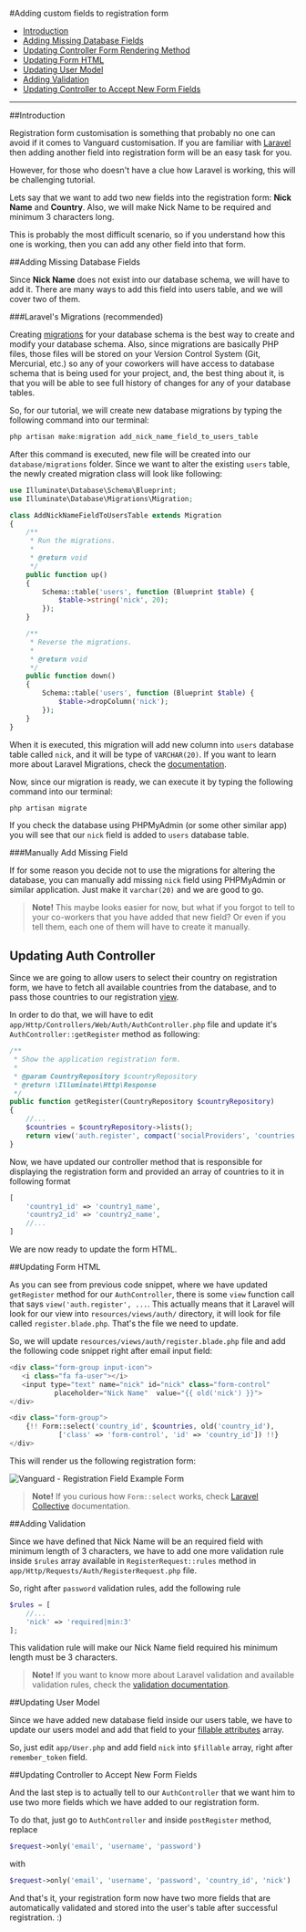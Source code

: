 #Adding custom fields to registration form

* [Introduction](#intro)
* [Adding Missing Database Fields](#database)
* [Updating Controller Form Rendering Method](#controller)
* [Updating Form HTML](#form-html)
* [Updating User Model](#model)
* [Adding Validation](#validation)
* [Updating Controller to Accept New Form Fields](#controller-store)

---
<a name="intro"></a>
##Introduction

Registration form customisation is something that probably no one can avoid if it comes to Vanguard customisation. If you are familiar with [Laravel](https://laravel.com/) then adding another field into registration form will be an easy task for you.

However,  for those who doesn't have a clue how Laravel is working, this will be challenging tutorial.

Lets say that we want to add two new fields into the registration form: **Nick Name** and **Country**.
Also, we will make Nick Name to be required and minimum 3 characters long.

This is probably the most difficult scenario, so if you understand how this one is working, then you can add any other field into that form.

<a name="database"></a>
##Adding Missing Database Fields

Since **Nick Name** does not exist into our database schema, we will have to add it. There are many ways to add this field into users table, and we will cover two of them.

###Laravel's Migrations (recommended)

Creating [migrations](https://laravel.com/docs/5.4/migrations) for your database schema is the best way to create and modify your database schema. Also, since migrations are basically PHP files, those files will be stored on your Version Control System (Git, Mercurial, etc.) so any of your coworkers will have access to database schema that is being used for your project, and, the best thing about it, is that you will be able to see full history of changes for any of your database tables.

So, for our tutorial, we will create new database migrations by typing the following command into our terminal:

```php
php artisan make:migration add_nick_name_field_to_users_table
```

After this command is executed, new file will be created into our `database/migrations` folder. Since we want to alter the existing `users` table, the  newly created migration class will look like following:

```php
use Illuminate\Database\Schema\Blueprint;
use Illuminate\Database\Migrations\Migration;

class AddNickNameFieldToUsersTable extends Migration
{
    /**
     * Run the migrations.
     *
     * @return void
     */
    public function up()
    {
        Schema::table('users', function (Blueprint $table) {
            $table->string('nick', 20);
        });
    }

    /**
     * Reverse the migrations.
     *
     * @return void
     */
    public function down()
    {
        Schema::table('users', function (Blueprint $table) {
            $table->dropColumn('nick');
        });
    }
}

``` 

When it is executed, this migration will add new column into `users` database table called `nick`, and it will be type of `VARCHAR(20)`. If you want to learn more about Laravel Migrations, check the [documentation](https://laravel.com/docs/5.3/migrations#modifying-columns).

Now, since our migration is ready, we can execute it by typing the following command into our terminal:

```php
php artisan migrate
```

If you check the database using PHPMyAdmin (or some other similar app) you will see that our `nick` field is added to `users` database table. 

###Manually Add Missing Field

If for some reason you decide not to use the migrations for altering the database, you can manually add missing `nick` field using PHPMyAdmin or similar application. Just make it `varchar(20)` and we are good to go.

>**Note!** This maybe looks easier for now, but what if you forgot to tell to your co-workers that you have added that new field? Or even if you tell them, each one of them will have to create it manually.

<a name="controller"></a>
## Updating Auth Controller

Since we are going to allow users to select their country on registration form, we have to fetch all available countries from the database, and to pass those countries to our registration [view](https://laravel.com/docs/5.3/views). 

In order to do that, we will have to edit `app/Http/Controllers/Web/Auth/AuthController.php` file and update it's `AuthController::getRegister` method as following:

```php
/**
 * Show the application registration form.
 *
 * @param CountryRepository $countryRepository
 * @return \Illuminate\Http\Response
 */
public function getRegister(CountryRepository $countryRepository)
{
    //...
    $countries = $countryRepository->lists();
    return view('auth.register', compact('socialProviders', 'countries'));
}
```

Now, we have updated our controller method that is responsible for displaying the registration form and provided an array of countries to it in following format

```php
[
	'country1_id' => 'country1_name',
	'country2_id' => 'country2_name',
	//...
]
```

We are now ready to update the form HTML.

<a name="form-html"></a>
##Updating Form HTML

As you can see from previous code snippet, where we have updated `getRegister` method for our `AuthController`, there is some `view` function call that says `view('auth.register', ...`. This actually means that it Laravel will look for our view into `resources/views/auth/` directory, it will look for file called `register.blade.php`. That's the file we need to update.

So, we will update `resources/views/auth/register.blade.php` file and add the following code snippet right after email input field:

```php
<div class="form-group input-icon">
   <i class="fa fa-user"></i>
   <input type="text" name="nick" id="nick" class="form-control" 
		   placeholder="Nick Name"  value="{{ old('nick') }}">
</div>

<div class="form-group">
    {!! Form::select('country_id', $countries, old('country_id'), 
		    ['class' => 'form-control', 'id' => 'country_id']) !!}
</div>
```

This will render us the following registration form:

![Vanguard - Registration Field Example Form](assets/img/examples/form-example.png)

> **Note!** If you curious how `Form::select` works, check [Laravel Collective](https://laravelcollective.com/docs/5.3/html) documentation.

<a name="validation"></a>
##Adding Validation

Since we have defined that Nick Name will be an required field with minimum length of 3 characters, we have to add one more validation rule inside `$rules` array available in `RegisterRequest::rules` method in `app/Http/Requests/Auth/RegisterRequest.php` file.

So, right after `password` validation rules, add the following rule

```php
$rules = [
    //...
    'nick' => 'required|min:3'
];
```

This validation rule will make our Nick Name field required his minimum length must be 3 characters.

> **Note!** If you want to know more about Laravel validation and available validation rules, check the [validation documentation](https://laravel.com/docs/5.3/validation).

<a name="model"></a>
##Updating User Model

Since we have added new database field inside our users table, we have to update our users model and add that field to your [fillable attributes](https://laravel.com/docs/5.3/eloquent#mass-assignment) array.

So, just edit `app/User.php` and add field `nick` into `$fillable` array, right after `remember_token` field.

<a name="controller-store"></a>
##Updating Controller to Accept New Form Fields

And the last step is to actually tell to our `AuthController` that we want him to use two more fields which we have added to our registration form.

To do that, just go to `AuthController` and inside `postRegister` method, replace 

```php
$request->only('email', 'username', 'password')
```

with

```php
$request->only('email', 'username', 'password', 'country_id', 'nick')
```

And that's it, your registration form now have two more fields that are automatically validated and stored into the user's table after successful registration. :)